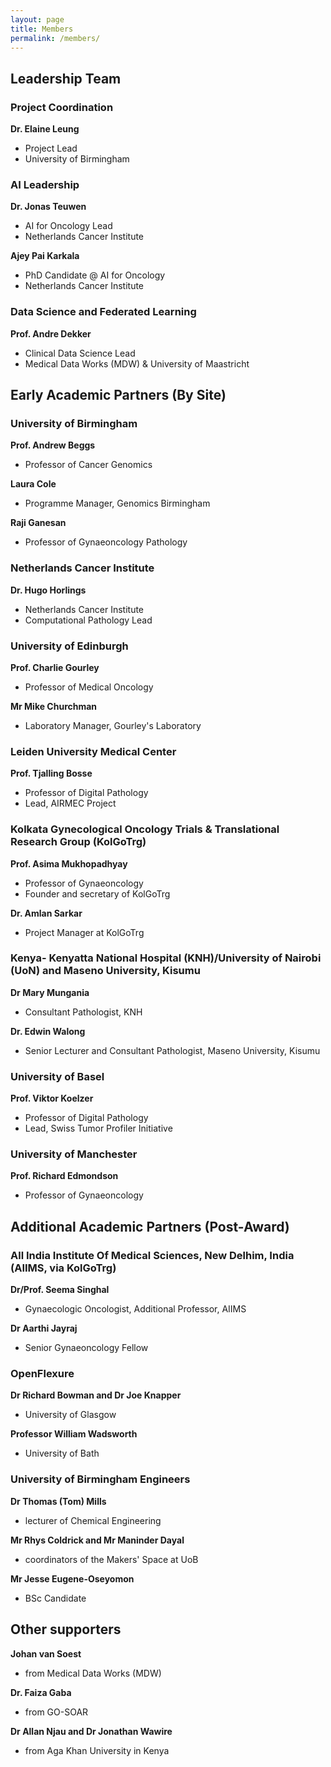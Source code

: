 ```yaml
---
layout: page
title: Members
permalink: /members/
---
```


<div class="member-section">
  <h2>Leadership Team</h2>

  <div class="member-info">
    <h3>Project Coordination</h3>
    <strong>Dr. Elaine Leung</strong>
    <ul>
      <li>Project Lead</li>
      <li>University of Birmingham</li>
    </ul>
  </div>

  <div class="member-info">
    <h3>AI Leadership</h3>
    <strong>Dr. Jonas Teuwen</strong>
    <ul>
      <li>AI for Oncology Lead</li>
      <li>Netherlands Cancer Institute</li>
    </ul>
  </div>

  <div class="member-info">
    <strong>Ajey Pai Karkala</strong>
    <ul>
      <li>PhD Candidate @ AI for Oncology</li>
      <li>Netherlands Cancer Institute</li>
    </ul>
  </div>

  <div class="member-info">
    <h3>Data Science and Federated Learning</h3>
    <strong>Prof. Andre Dekker</strong>
    <ul>
      <li>Clinical Data Science Lead</li>
      <li>Medical Data Works (MDW) & University of Maastricht</li>
    </ul>
  </div>
</div>

<div class="member-section">
  <h2>Early Academic Partners (By Site)</h2>

  <div class="member-info">
    <h3>University of Birmingham</h3>
    <strong>Prof. Andrew Beggs</strong>
    <ul>
      <li>Professor of Cancer Genomics</li>
    </ul>
  </div>

  <div class="member-info">
    <strong>Laura Cole</strong>
    <ul>
      <li>Programme Manager, Genomics Birmingham</li>
    </ul>
  </div>

  <div class="member-info">
    <strong>Raji Ganesan</strong>
    <ul>
      <li>Professor of Gynaeoncology Pathology</li>
    </ul>
  </div>

  <div class="member-info">
    <h3>Netherlands Cancer Institute</h3>
    <strong>Dr. Hugo Horlings</strong>
    <ul>
      <li>Netherlands Cancer Institute</li>
      <li>Computational Pathology Lead</li>
    </ul>
  </div>

  <div class="member-info">
    <h3>University of Edinburgh</h3>
    <strong>Prof. Charlie Gourley</strong>
    <ul>
      <li>Professor of Medical Oncology</li>
    </ul>
  </div>

  <div class="member-info">
    <strong>Mr Mike Churchman</strong>
    <ul>
      <li>Laboratory Manager, Gourley's Laboratory</li>
    </ul>
  </div>

  <div class="member-info">
    <h3>Leiden University Medical Center</h3>
    <strong>Prof. Tjalling Bosse</strong>
    <ul>
      <li>Professor of Digital Pathology</li>
      <li>Lead, AIRMEC Project</li>
    </ul>
  </div>

  <div class="member-info">
    <h3>Kolkata Gynecological Oncology Trials & Translational Research Group (KolGoTrg)</h3>
    <strong>Prof. Asima Mukhopadhyay</strong>
    <ul>
      <li>Professor of Gynaeoncology</li>
      <li>Founder and secretary of KolGoTrg</li>
    </ul>
  </div>

  <div class="member-info">
    <strong>Dr. Amlan Sarkar</strong>
    <ul>
      <li>Project Manager at KolGoTrg</li>
    </ul>
  </div>

  <div class="member-info">
    <h3>Kenya- Kenyatta National Hospital (KNH)/University of Nairobi (UoN) and Maseno University, Kisumu</h3>
    <strong>Dr Mary Mungania</strong>
    <ul>
      <li>Consultant Pathologist, KNH</li>
    </ul>
  </div>

  <div class="member-info">
    <strong>Dr. Edwin Walong</strong>
    <ul>
      <li>Senior Lecturer and Consultant Pathologist, Maseno University, Kisumu</li>
    </ul>
  </div>

  <div class="member-info">
    <h3>University of Basel</h3>
    <strong>Prof. Viktor Koelzer</strong>
    <ul>
      <li>Professor of Digital Pathology</li>
      <li>Lead, Swiss Tumor Profiler Initiative</li>
    </ul>
  </div>

  <div class="member-info">
    <h3>University of Manchester</h3>
    <strong>Prof. Richard Edmondson</strong>
    <ul>
      <li>Professor of Gynaeoncology</li>
    </ul>
  </div>
</div>

<div class="member-section">
  <h2>Additional Academic Partners (Post-Award)</h2>

  <div class="member-info">
    <h3>All India Institute Of Medical Sciences, New Delhim, India (AIIMS, via KolGoTrg)</h3>
    <strong>Dr/Prof. Seema Singhal</strong>
    <ul>
      <li>Gynaecologic Oncologist, Additional Professor, AIIMS</li>
    </ul>
  </div>

  <div class="member-info">
    <strong>Dr Aarthi Jayraj</strong>
    <ul>
      <li>Senior Gynaeoncology Fellow</li>
    </ul>
  </div>

  <div class="member-info">
    <h3>OpenFlexure</h3>
    <strong>Dr Richard Bowman and Dr Joe Knapper</strong>
    <ul>
      <li>University of Glasgow</li>
    </ul>
  </div>

  <div class="member-info">
    <strong>Professor William Wadsworth</strong>
    <ul>
      <li>University of Bath</li>
    </ul>
  </div>

  <div class="member-info">
    <h3>University of Birmingham Engineers</h3>
    <strong>Dr Thomas (Tom) Mills</strong>
    <ul>
      <li>lecturer of Chemical Engineering</li>
    </ul>
  </div>

  <div class="member-info">
    <strong>Mr Rhys Coldrick and Mr Maninder Dayal</strong>
    <ul>
      <li>coordinators of the Makers' Space at UoB</li>
    </ul>
  </div>

  <div class="member-info">
    <strong>Mr Jesse Eugene-Oseyomon</strong>
    <ul>
      <li>BSc Candidate</li>
    </ul>
  </div>
</div>

<div class="member-section">
  <h2>Other supporters</h2>

  <div class="member-info">
    <strong>Johan van Soest</strong>
    <ul>
      <li>from Medical Data Works (MDW)</li>
    </ul>
  </div>

  <div class="member-info">
    <strong>Dr. Faiza Gaba</strong>
    <ul>
      <li>from GO-SOAR</li>
    </ul>
  </div>

  <div class="member-info">
    <strong>Dr Allan Njau and Dr Jonathan Wawire</strong>
    <ul>
      <li>from Aga Khan University in Kenya</li>
    </ul>
  </div>
</div>



